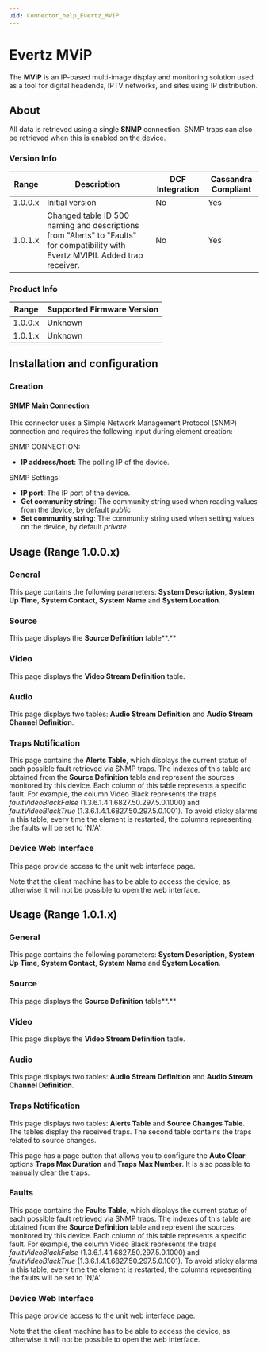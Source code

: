```yaml
---
uid: Connector_help_Evertz_MViP
---
```


# Evertz MViP

The **MViP** is an IP-based multi-image display and monitoring solution used as a tool for digital headends, IPTV networks, and sites using IP distribution.

## About

All data is retrieved using a single **SNMP** connection. SNMP traps can also be retrieved when this is enabled on the device.

### Version Info

| **Range** | **Description**                                                                                                                   | **DCF Integration** | **Cassandra Compliant** |
|------------------|-----------------------------------------------------------------------------------------------------------------------------------|---------------------|-------------------------|
| 1.0.0.x          | Initial version                                                                                                                   | No                  | Yes                     |
| 1.0.1.x          | Changed table ID 500 naming and descriptions from "Alerts" to "Faults" for compatibility with Evertz MVIPII. Added trap receiver. | No                  | Yes                     |

### Product Info

| Range | Supported Firmware Version |
|------------------|-----------------------------|
| 1.0.0.x          | Unknown                     |
| 1.0.1.x          | Unknown                     |

## Installation and configuration

### Creation

#### SNMP Main Connection

This connector uses a Simple Network Management Protocol (SNMP) connection and requires the following input during element creation:

SNMP CONNECTION:

- **IP address/host**: The polling IP of the device.

SNMP Settings:

- **IP port**: The IP port of the device.
- **Get community string**: The community string used when reading values from the device, by default *public*
- **Set community string**: The community string used when setting values on the device, by default *private*

## Usage (Range 1.0.0.x)

### General

This page contains the following parameters: **System Description**, **System Up Time**, **System Contact**, **System Name** and **System Location**.

### Source

This page displays the **Source Definition** table**.**

### Video

This page displays the **Video Stream Definition** table.

### Audio

This page displays two tables: **Audio Stream Definition** and **Audio Stream Channel Definition**.

### Traps Notification

This page contains the **Alerts Table**, which displays the current status of each possible fault retrieved via SNMP traps. The indexes of this table are obtained from the **Source Definition** table and represent the sources monitored by this device. Each column of this table represents a specific fault. For example, the column Video Black represents the traps *faultVideoBlackFalse* (1.3.6.1.4.1.6827.50.297.5.0.1000) and *faultVideoBlackTrue* (1.3.6.1.4.1.6827.50.297.5.0.1001). To avoid sticky alarms in this table, every time the element is restarted, the columns representing the faults will be set to 'N/A'.

### Device Web Interface

This page provide access to the unit web interface page.

Note that the client machine has to be able to access the device, as otherwise it will not be possible to open the web interface.

## Usage (Range 1.0.1.x)

### General

This page contains the following parameters: **System Description**, **System Up Time**, **System Contact**, **System Name** and **System Location**.

### Source

This page displays the **Source Definition** table**.**

### Video

This page displays the **Video Stream Definition** table.

### Audio

This page displays two tables: **Audio Stream Definition** and **Audio Stream Channel Definition**.

### Traps Notification

This page displays two tables: **Alerts Table** and **Source Changes Table**. The tables display the received traps. The second table contains the traps related to source changes.

This page has a page button that allows you to configure the **Auto Clear** options **Traps Max Duration** and **Traps Max Number**. It is also possible to manually clear the traps.

### Faults

This page contains the **Faults Table**, which displays the current status of each possible fault retrieved via SNMP traps. The indexes of this table are obtained from the **Source Definition** table and represent the sources monitored by this device. Each column of this table represents a specific fault. For example, the column Video Black represents the traps *faultVideoBlackFalse* (1.3.6.1.4.1.6827.50.297.5.0.1000) and *faultVideoBlackTrue* (1.3.6.1.4.1.6827.50.297.5.0.1001). To avoid sticky alarms in this table, every time the element is restarted, the columns representing the faults will be set to 'N/A'.

### Device Web Interface

This page provide access to the unit web interface page.

Note that the client machine has to be able to access the device, as otherwise it will not be possible to open the web interface.
